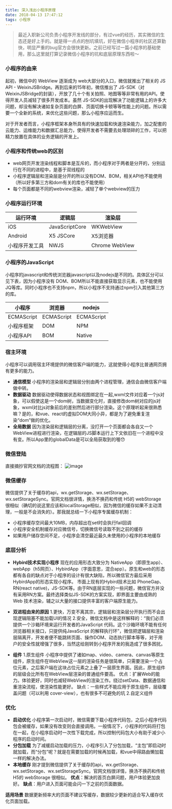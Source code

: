 ```yaml
---
title: 深入浅出小程序原理
date: 2018-04-13 17:47:12
tags: 小程序
---
```

>最近入职新公司负责小程序开发线的部分，有过vue的经历，其实微信的生态还是好上手的。就是得一点点的刨坑填坑，好在微信小程序的社区还算勤快，明显严重的bug官方会很快更新。之前已经写过一篇小程序的基础使用，那么这里就打算记录微信小程序的坑和底层原理东西啦～

### 小程序的由来
起初，微信中的 WebView 逐渐成为 web大部分的入口，微信就推出了相关的 JS API - WeixinJSBridge。再到后来的15年初，微信推出了 JS-SDK（对WeixinJSBridge的封装），开放了几十个有关拍照、地图等等非常有用的API。使得开发人员减轻了很多开发成本。虽然 JS-SDK的出现解决了功能逻辑上的许多大问题，却没有解决诸如复杂页面的白屏、页面切换卡顿等等性能上的问题。所以需要一个全新的系统，来优化这些问题，那么小程序应运而生。

​对于开发者而言，小程序框架本身所具有的快速加载和快速渲染能力，加之配套的云能力、运维能力和数据汇总能力，使得开发者不需要去处理琐碎的工作，可以把精力放置在具体的业务逻辑的开发上。

### 小程序和传统web的区别
- web网页开发渲染线程和脚本是互斥的，而小程序对于两者是分开的，分别运行在不同的进程中，是基于双线程的
- 小程序逻辑层和渲染层是分开的所以没有DOM、BOM，相关API也不能使用（所以好多第三方和dom有关的库也不能使用）
- 每个页面都是不同的webview渲染，减轻了单个webview的压力

### 小程序运行环境

|运行环境| 逻辑层 | 渲染层
|--|--|--|
| iOS | JavaScriptCore | WKWebView
| Android| X5 JSCore | X5浏览器
| 小程序开发工具| NWJS | Chrome WebView

### 小程序的JavaScript
小程序的javascript和传统浏览器javascript以及nodejs是不同的。具体区分可以见下表，因为小程序没有 DOM、BOM所以不能直接获取显示元素，也不能使用JQ等库。同时小程序也不支持npm，所以小程序不支持通过npm引入其他第三方的库。

|小程序| 浏览器 | nodejs |
|--|--|--|
| ECMAScript | ECMAScript | ECMAScript |
| 小程序框架 | DOM | NPM |
| 小程序API | BOM | Native |

### 宿主环境
小程序可以调用宿主环境提供的微信客户端的能力，这就使得小程序比普通网页拥有更多的能力。
- **通信模型**
小程序的渲染层和逻辑层分别由两个进程管理，通信会由微信客户端做中转。
- **数据驱动**
数据驱动使得数据状态和视图绑定在一起,wxml文件对应着一个js对象，可以假使这是一个dom树，当数据变化时，直接修改dom树对应的js对象，wxml对比js对象前后的差别然后进行部分渲染。这个原理听起来很熟悉嘛？是的，和vue、react的虚拟DOM大同小异，都是为了避免重复渲染“dom”做的优化。
- **全局数据**
因为渲染层和逻辑层的分离，没打开一个页面都会各自又一个 WebView进程进行渲染，在逻辑层的JS脚本运行上下文依旧在一个进程中没有变。所以App里的globalData是可以全局获取到的喔😯

### 微信登陆
直接摘抄官网文档的流程图：
![image](http://wx4.sinaimg.cn/mw690/a73bc6a1ly1fqgmpvs1rvj21hc0u4q6t.jpg)

### 微信缓存
微信提供了关于缓存的api，wx.getStorage、wx.setStorage、wx.setStorageSync。官网文档很详情，换汤不换药和传统 H5的 webStorage 很相似（确切的说这里应该和localStorage相似，因为微信的缓存如果不主动清理，一般是不会消失的）。那我就总结一下小程序专属缓存机制：
- 小程序缓存空间最大10MB，内存超出在set时会执行fail回调
- 小程序安全机制缓存对应微信号，切换微信号读取不到之前的缓存
- 如果用户储存空间不足，小程序会清空最近最久未使用的小程序的本地缓存

### 底层分析
- **Hybird技术实现小程序**
现在的应用形态大致分为 NativeApp（即原生app）、webApp（h5网页）、HybirdApp（字面意思，混合app）。原生和web的形态都有各自的缺点对于小程序的设计有很大缺陷，所以微信官方最后采用 HybirdApp的形态实现小程序。
市面上现有的Hybird技术比如 PhoneGap、RN(react native)，JS-SDK等。由于RN底层实现的一些问题，微信官方并没有采用RN方案。最终选择类似JS-SDK的方案实现，即界面主要由成熟的 Web 技术渲染，辅之以大量的接口提供丰富的客户端原生能力。

- **双进程由来的原因**
1.更快，万变不离其宗，逻辑层和渲染层分开执行而不会出现逻辑阻塞不能加载UI的情况
2.安全，微信文档中是这样解释的：“我们必须提供一个沙箱环境来运行开发者的JavaScript 代码。这个沙箱环境不能有任何浏览器相关接口，只提供纯JavaScript 的解释执行环”，微信把逻辑层和渲染层隔离开，开发者便不能跳转页面、操作DOM、动态执行脚本等等，对于用户的安全性就增强了很多，当然这给刚转到小程序开发的我造成了很多困扰。

- **组件**
1.原生组件
小程序中提供了诸如map、video、camera、canvas等原生组件，原生组件在WebView这一层的渲染任务是很简单，只需要渲染一个占位元素，之后客户端在这块占位元素之上叠了一层原生界面。因此，原生组件的层级会比所有在WebView层渲染的普通组件要高。
优点：扩展Web的能力。体验更好，同时也减轻WebView的渲染工作。绕过setData、数据通信和重渲染流程，使渲染性能更好。
缺点：一些样式不能应用于原生组件，层级覆盖问题（可以利用 cover-view），也有很多不可避免的坑
2.自定义组件

### 优化
- **启动优化**
小程序第一次启动时，微信需要下载小程序代码包，之后小程序代码包会被缓存，如果没有改变则会直接调用。一般情况下，小程序的代码将打包在一起，在小程序启动时一次性下载完成，所以控制代码包大小有助于减少小程序的启动时间。
- **分包加载**
为了减缓启动加载的压力，小程序引入了分包加载，“主包”即启动时就加载，而“分包”呢？就是在需要加载的时候再加载，和vue中得路由懒加载一样的解决办法。
- **本地缓存**
刚才提到微信提供了关于缓存的api，wx.getStorage、wx.setStorage、wx.setStorageSync。官网文档很详情，换汤不换药和传统 H5的 webStorage 很相似。
**优点**：解决的首页白屏问题，用户体验更加良好。
**缺点**：用户进入页面可能会闪一下之前的页面数据。

**适用场景**
数据更新频率大的页面不建议写缓存，数据较少更新的适合写入缓存优化页面加载。